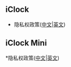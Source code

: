 ## iClock

* 隐私权政策([中文](https://pcjbird.github.io/apps/A_Nice_Morphing_Clock_for_Me/privacy/privacy_cn.html)|[英文](https://pcjbird.github.io/apps/A_Nice_Morphing_Clock_for_Me/privacy/privacy_en.html))

## iClock Mini

*隐私权政策([中文](https://pcjbird.github.io/apps/iClockMini/privacy/privacy_cn.html)|[英文](https://pcjbird.github.io/apps/iClockMini/privacy/privacy_en.html))
